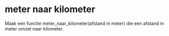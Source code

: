 # meter naar kilometer

Maak een functie meter_naar_kilometer(afstand in meter) die een afstand in meter omzet naar kilometer.
